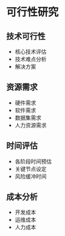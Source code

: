 # 可行性研究

## 技术可行性
- 核心技术评估
- 技术难点分析
- 解决方案

## 资源需求
- 硬件需求
- 软件需求
- 数据集需求
- 人力资源需求

## 时间评估
- 各阶段时间预估
- 关键节点设定
- 风险缓冲时间

## 成本分析
- 开发成本
- 运维成本
- 人力成本 
